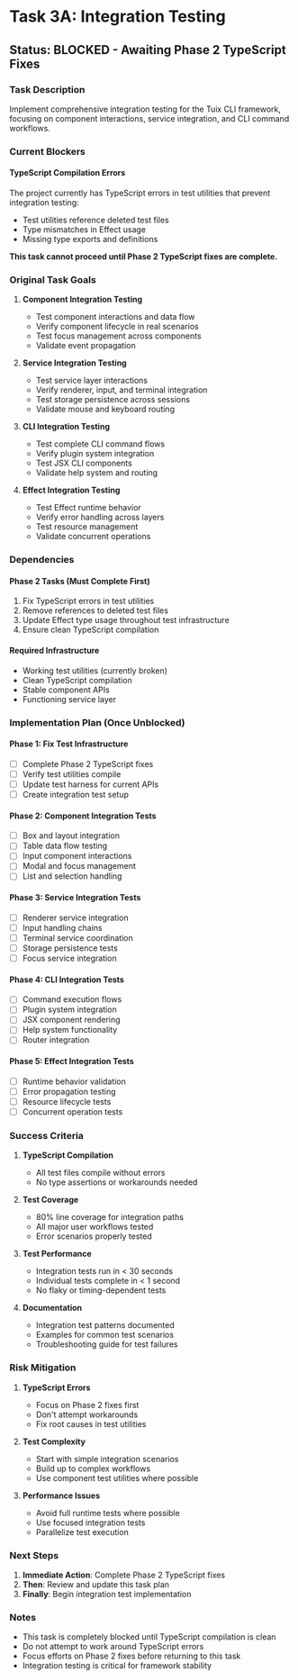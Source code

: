 # Task 3A: Integration Testing

## Status: BLOCKED - Awaiting Phase 2 TypeScript Fixes

### Task Description
Implement comprehensive integration testing for the Tuix CLI framework, focusing on component interactions, service integration, and CLI command workflows.

### Current Blockers

#### TypeScript Compilation Errors
The project currently has TypeScript errors in test utilities that prevent integration testing:
- Test utilities reference deleted test files
- Type mismatches in Effect usage
- Missing type exports and definitions

**This task cannot proceed until Phase 2 TypeScript fixes are complete.**

### Original Task Goals

1. **Component Integration Testing**
   - Test component interactions and data flow
   - Verify component lifecycle in real scenarios
   - Test focus management across components
   - Validate event propagation

2. **Service Integration Testing**
   - Test service layer interactions
   - Verify renderer, input, and terminal integration
   - Test storage persistence across sessions
   - Validate mouse and keyboard routing

3. **CLI Integration Testing**
   - Test complete CLI command flows
   - Verify plugin system integration
   - Test JSX CLI components
   - Validate help system and routing

4. **Effect Integration Testing**
   - Test Effect runtime behavior
   - Verify error handling across layers
   - Test resource management
   - Validate concurrent operations

### Dependencies

#### Phase 2 Tasks (Must Complete First)
1. Fix TypeScript errors in test utilities
2. Remove references to deleted test files
3. Update Effect type usage throughout test infrastructure
4. Ensure clean TypeScript compilation

#### Required Infrastructure
- Working test utilities (currently broken)
- Clean TypeScript compilation
- Stable component APIs
- Functioning service layer

### Implementation Plan (Once Unblocked)

#### Phase 1: Fix Test Infrastructure
- [ ] Complete Phase 2 TypeScript fixes
- [ ] Verify test utilities compile
- [ ] Update test harness for current APIs
- [ ] Create integration test setup

#### Phase 2: Component Integration Tests
- [ ] Box and layout integration
- [ ] Table data flow testing
- [ ] Input component interactions
- [ ] Modal and focus management
- [ ] List and selection handling

#### Phase 3: Service Integration Tests
- [ ] Renderer service integration
- [ ] Input handling chains
- [ ] Terminal service coordination
- [ ] Storage persistence tests
- [ ] Focus service integration

#### Phase 4: CLI Integration Tests
- [ ] Command execution flows
- [ ] Plugin system integration
- [ ] JSX component rendering
- [ ] Help system functionality
- [ ] Router integration

#### Phase 5: Effect Integration Tests
- [ ] Runtime behavior validation
- [ ] Error propagation testing
- [ ] Resource lifecycle tests
- [ ] Concurrent operation tests

### Success Criteria

1. **TypeScript Compilation**
   - All test files compile without errors
   - No type assertions or workarounds needed

2. **Test Coverage**
   - 80% line coverage for integration paths
   - All major user workflows tested
   - Error scenarios properly tested

3. **Test Performance**
   - Integration tests run in < 30 seconds
   - Individual tests complete in < 1 second
   - No flaky or timing-dependent tests

4. **Documentation**
   - Integration test patterns documented
   - Examples for common test scenarios
   - Troubleshooting guide for test failures

### Risk Mitigation

1. **TypeScript Errors**
   - Focus on Phase 2 fixes first
   - Don't attempt workarounds
   - Fix root causes in test utilities

2. **Test Complexity**
   - Start with simple integration scenarios
   - Build up to complex workflows
   - Use component test utilities where possible

3. **Performance Issues**
   - Avoid full runtime tests where possible
   - Use focused integration tests
   - Parallelize test execution

### Next Steps

1. **Immediate Action**: Complete Phase 2 TypeScript fixes
2. **Then**: Review and update this task plan
3. **Finally**: Begin integration test implementation

### Notes

- This task is completely blocked until TypeScript compilation is clean
- Do not attempt to work around TypeScript errors
- Focus efforts on Phase 2 fixes before returning to this task
- Integration testing is critical for framework stability